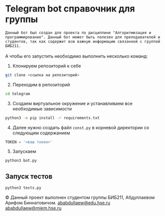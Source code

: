 # Telegram bot справочник для группы 

`Данный бот был создан для проекта по дисциплине "Алгоритмизация и программирование". Данный бот может быть полезен для преподавателей и студентов, так как содержит всю важную информацию связанной с группой БИБ211.`<br><br>
 А чтобы его запустить необходимо выполнить несколько команд:
 
1) Клонируем репозиторий к себе
``` bash
git clone <ссылка на репозиторий>
```
2) Переходим в репозиторий
``` bash
cd telegram
```
3) Создаем виртуальное окружение и устанавливаем все необходимые зависимости
``` bash
python3 -m pip install -r requirements.txt
```
4) Далее нужно создать файл `const.py` в корневой директории со следующим содержанием
``` python
TOKEN = '<ваш токен>'
```
5) Запускаем
``` bash
python3 bot.py
```
## Запуск тестов
``` bash
python3 tests.py
```


&copy; Данный проект выполнен студентом группы БИБ211, Абдуллаевом Арифом Биннатовичом. ababdullaew@edu.hse.ru ababdullaew@miem.hse.ru


